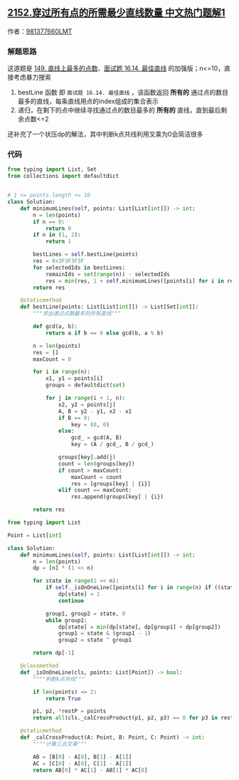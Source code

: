 ## [2152.穿过所有点的所需最少直线数量 中文热门题解1](https://leetcode.cn/problems/minimum-number-of-lines-to-cover-points/solutions/100000/di-gui-by-981377660lmt-dazx)

作者：[981377660LMT](https://leetcode.cn/u/981377660LMT)

### 解题思路
这道题是  [149. 直线上最多的点数](https://leetcode-cn.com/problems/max-points-on-a-line/)、[面试题 16.14. 最佳直线](https://leetcode-cn.com/problems/best-line-lcci/) 的加强版；n<=10，直接考虑暴力搜索

1. bestLine 函数 即 `面试题 16.14. 最佳直线` ，该函数返回 **所有的** 通过点的数目最多的直线，每条直线用点的index组成的集合表示
2. 递归，在剩下的点中继续寻找通过点的数目最多的 **所有的** 直线，直到最后剩余点数<=2

还补充了一个状压dp的解法，其中判断k点共线利用叉乘为0会简洁很多

### 代码
```python []
from typing import List, Set
from collections import defaultdict


# 1 <= points.length <= 10
class Solution:
    def minimumLines(self, points: List[List[int]]) -> int:
        n = len(points)
        if n == 0:
            return 0
        if n in (1, 2):
            return 1

        bestLines = self.bestLine(points)
        res = 0x3F3F3F3F
        for selectedIds in bestLines:
            remainIds = set(range(n)) - selectedIds
            res = min(res, 1 + self.minimumLines([points[i] for i in remainIds]))
        return res

    @staticmethod
    def bestLine(points: List[List[int]]) -> List[Set[int]]:
        """求出通过点数最多的所有直线"""

        def gcd(a, b):
            return a if b == 0 else gcd(b, a % b)

        n = len(points)
        res = []
        maxCount = 0

        for i in range(n):
            x1, y1 = points[i]
            groups = defaultdict(set)

            for j in range(i + 1, n):
                x2, y2 = points[j]
                A, B = y2 - y1, x2 - x1
                if B == 0:
                    key = (0, 0)
                else:
                    gcd_ = gcd(A, B)
                    key = (A / gcd_, B / gcd_)

                groups[key].add(j)
                count = len(groups[key])
                if count > maxCount:
                    maxCount = count
                    res = [groups[key] | {i}]
                elif count == maxCount:
                    res.append(groups[key] | {i})

        return res
```
```python []
from typing import List

Point = List[int]

class Solution:
    def minimumLines(self, points: List[List[int]]) -> int:
        n = len(points)
        dp = [n] * (1 << n)

        for state in range(1 << n):
            if self._isOnOneLine([points[i] for i in range(n) if ((state >> i) & 1)]):
                dp[state] = 1
                continue

            group1, group2 = state, 0
            while group1:
                dp[state] = min(dp[state], dp[group1] + dp[group2])
                group1 = state & (group1 - 1)
                group2 = state ^ group1

        return dp[-1]

    @classmethod
    def _isOnOneLine(cls, points: List[Point]) -> bool:
        """"判断k点共线"""

        if len(points) <= 2:
            return True

        p1, p2, *restP = points
        return all(cls._calCrossProduct(p1, p2, p3) == 0 for p3 in restP)

    @staticmethod
    def _calCrossProduct(A: Point, B: Point, C: Point) -> int:
        """"计算三点叉乘"""

        AB = [B[0] - A[0], B[1] - A[1]]
        AC = [C[0] - A[0], C[1] - A[1]]
        return AB[0] * AC[1] - AB[1] * AC[0]

```


